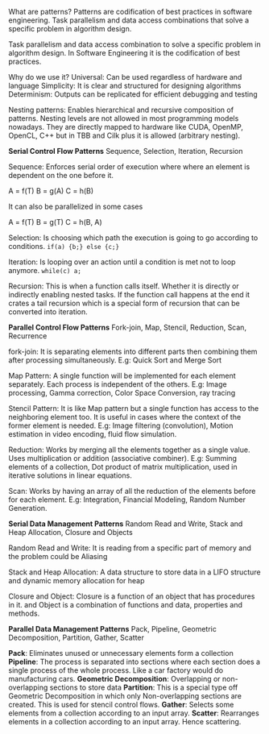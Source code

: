 What are patterns? Patterns are codification of best practices in software engineering. Task parallelism and data access combinations that solve a specific problem in algorithm design.

Task parallelism and data access combination to solve a specific problem in algorithm design. 
In Software Engineering it is the codification of best practices.

Why do we use it?
Universal: Can be used regardless of hardware and language
Simplicity: It is clear and structured for designing algorithms
Determinism: Outputs can be replicated for efficient debugging and testing


Nesting patterns: Enables hierarchical and recursive composition of patterns. Nesting levels are not allowed in most programming models nowadays. They are directly mapped to hardware like CUDA, OpenMP, OpenCL, C++ but in TBB and Cilk plus it is allowed (arbitrary nesting).

**Serial Control Flow Patterns**
Sequence, Selection, Iteration, Recursion

Sequence: Enforces serial order of execution where where an element is dependent on the one before it.

A = f(T)
B = g(A)
C = h(B)

It can also be parallelized in some cases

A = f(T)
B = g(T)
C = h(B, A)

Selection: Is choosing which path the execution is going to go according to conditions. ```if(a) {b;} else {c;}```

Iteration: Is looping over an action until a condition is met not to loop anymore. 
```while(c) a;```

Recursion: This is when a function calls itself. Whether it is directly or indirectly enabling nested tasks. If the function call happens at the end it crates a tail recursion which is a special form of recursion that can be converted into iteration.

**Parallel Control Flow Patterns**
Fork-join, Map, Stencil, Reduction, Scan, Recurrence

fork-join: It is separating elements into different parts then combining them after processing simultaneously. E.g: Quick Sort and Merge Sort

Map Pattern: A single function will be implemented for each element separately. Each process is independent of the others. E.g: Image processing, Gamma correction, Color Space Conversion, ray tracing

Stencil Pattern: It is like Map pattern but a single function has access to the neighboring element too. It is useful in cases where the context of the former element is needed. E.g: Image filtering (convolution), Motion estimation in video encoding, fluid flow simulation.

Reduction: Works by merging all the elements together as a single value. Uses multiplication or addition (associative combiner). E.g: Summing elements of a collection, Dot product of matrix multiplication, used in iterative solutions in linear equations.

Scan: Works by having an array of all the reduction of the elements before for each element. E.g: Integration, Financial Modeling, Random Number Generation.

**Serial Data Management Patterns**
Random Read and Write, Stack and Heap Allocation, Closure and Objects

Random Read and Write: It is reading from a specific part of memory and the problem could be Aliasing

Stack and Heap Allocation: A data structure to store data in a LIFO structure and dynamic memory allocation for heap

Closure and Object: Closure is a function of an object that has procedures in it. and Object is a combination of functions and data, properties and methods.

**Parallel Data Management Patterns**
Pack, Pipeline, Geometric Decomposition, Partition, Gather, Scatter

**Pack**: Eliminates unused or unnecessary elements form a collection
**Pipeline**: The process is separated into sections where each section does a single process of the whole process. Like a car factory would do manufacturing cars.
**Geometric Decomposition**: Overlapping or non-overlapping sections to store data
**Partition**: This is a special type off Geometric Decomposition in which only Non-overlapping sections are created. This is used for stencil control flows.
**Gather**: Selects some elements from a collection according to an input array.
**Scatter**: Rearranges elements in a collection according to an input array. Hence scattering.